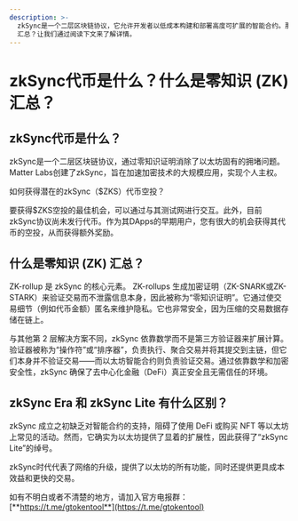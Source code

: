 ```yaml
---
description: >-
  zkSync是一个二层区块链协议，它允许开发者以低成本构建和部署高度可扩展的智能合约。那么，zkSync代币究竟是什么？以及什么是零知识 (ZK)
  汇总？让我们通过阅读下文来了解详情。
---
```


# zkSync代币是什么？什么是零知识 (ZK) 汇总？

## zkSync代币是什么？

zkSync是一个二层区块链协议，通过零知识证明消除了以太坊固有的拥堵问题。 Matter Labs创建了zkSync，旨在加速加密技术的大规模应用，实现个人主权。

如何获得潜在的zkSync（$ZKS）代币空投？

要获得$ZKS空投的最佳机会，可以通过与其测试网进行交互。此外，目前zkSync协议尚未发行代币。作为其DApps的早期用户，您有很大的机会获得其代币的空投，从而获得额外奖励。

## 什么是零知识 (ZK) 汇总？

ZK-rollup 是 zkSync 的核心元素。 ZK-rollups 生成加密证明（ZK-SNARK或ZK-STARK）来验证交易而不泄露信息本身，因此被称为“零知识证明”。它通过使交易细节（例如代币金额）匿名来维护隐私。它也非常安全，因为压缩的交易数据存储在链上。

与其他第 2 层解决方案不同，zkSync 依靠数学而不是第三方验证器来扩展计算。验证器被称为“操作符”或“排序器”，负责执行、聚合交易并将其提交到主链，但它们本身并不验证交易——而以太坊智能合约则负责验证交易。通过依靠数学和加密安全性，zkSync 确保了去中心化金融（DeFi）真正安全且无需信任的环境。

## zkSync Era 和 zkSync Lite 有什么区别？

zkSync 成立之初缺乏对智能合约的支持，阻碍了使用 DeFi 或购买 NFT 等以太坊上常见的活动。然而，它确实为以太坊提供了显着的扩展性，因此获得了“zkSync Lite”的绰号。

zkSync时代代表了网络的升级，提供了以太坊的所有功能，同时还提供更具成本效益和更快的交易。

如有不明白或者不清楚的地方，请加入官方电报群：[**https://t.me/gtokentool**](https://t.me/gtokentool)
